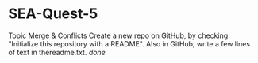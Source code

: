 # SEA-Quest-5
Topic Merge &amp; Conflicts
Create a new repo on GitHub, by checking "Initialize this repository with a README".
Also in GitHub, write a few lines of text in thereadme.txt.
*done*
